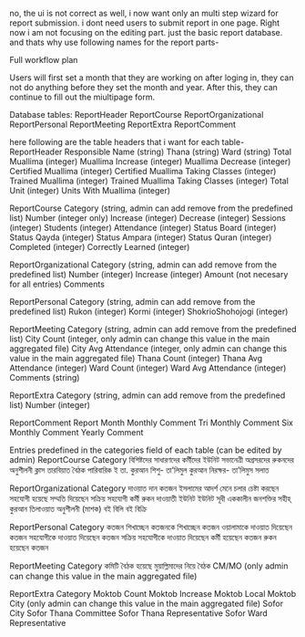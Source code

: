 no, the ui is not correct as well, i now want only an multi step wizard for report submission. i dont need users to submit report in one page. Right now i am not focusing on the editing part. just the basic report database. and thats why use following names for the report parts-

Full workflow plan

Users will first set a month that they are working on after loging in, they can not do anything before they set the month and year. After this, they can continue to fill out the miultipage form.

Database tables:
ReportHeader
ReportCourse
ReportOrganizational
ReportPersonal
ReportMeeting
ReportExtra
ReportComment


here following are the table headers that i want for each table-
ReportHeader
    Responsible Name (string)
    Thana (string)
    Ward (string)
    Total Muallima (integer)
    Muallima Increase (integer)
    Muallima Decrease (integer)
    Certified Muallima (integer)
    Certified Muallima Taking Classes (integer)
    Trained Muallima (integer)
    Trained Muallima Taking Classes (integer)
    Total Unit (integer)
    Units With Muallima (integer)

ReportCourse
    Category (string, admin can add remove from the predefined list)
    Number (integer only)
    Increase (integer)
    Decrease (integer)
    Sessions (integer)
    Students (integer)
    Attendance (integer)
    Status Board (integer)
    Status Qayda (integer)
    Status Ampara (integer)
    Status Quran (integer)
    Completed (integer)
    Correctly Learned (integer)

ReportOrganizational
    Category (string, admin can add remove from the predefined list)
    Number (integer)
    Increase (integer)
    Amount (not necesary for all entries)
    Comments

ReportPersonal
    Category (string, admin can add remove from the predefined list)
    Rukon (integer)
    Kormi (integer)
    ShokrioShohojogi (integer)

ReportMeeting
    Category (string, admin can add remove from the predefined list)
    City Count (integer, only admin can change this value in the main aggregated file)
    City Avg Attendance (integer, only admin can change this value in the main aggregated file)
    Thana Count (integer)
    Thana Avg Attendance (integer)
    Ward Count (integer)
    Ward Avg Attendance (integer)
    Comments (string)

ReportExtra
    Category (string, admin can add remove from the predefined list)
    Number (integer)

ReportComment
    Report Month
    Monthly Comment
    Tri Monthly Comment
    Six Monthly Comment
    Yearly Comment



Entries predefined in the categories field of each table (can be edited by admin)
ReportCourse
    Category
        বিশিষ্টদের
        সাধারণদের
        কর্মীদের
        ইউনিট সভানেত্রী
        অগ্রসরদের
        রুকনদের অনুশীলনী ক্লাস
        তারবিয়াত বৈঠক
        পারিবারিক ই তা. কুরআন
        শিশু- তা’লিমুল কুরআন
        নিরক্ষর- তা’লিমুস সলাত

ReportOrganizational
    Category
        দাওয়াত দান
        কতজন ইসলামের আদর্শ মেনে  চলার চেষ্টা করছেন
        সহযোগী হয়েছে
        সম্মতি দিয়েছেন
        সক্রিয় সহযোগী
        কর্মী
        রুকন
        দাওয়াতী ইউনিট
        ইউনিট
        সূধী
        এককালীন
        জনশক্তির সহীহ্ কুরআন তিলাওয়াত অনুশীলনী (মাশক)
        বই বিলি
        বই বিক্রি

ReportPersonal
    Category
        কতজন শিখাচ্ছেন
        কতজনকে শিখাচ্ছেন
        কতজন ওয়ালামাকে দাওয়াত দিয়েছেন
        কতজন সহযোগীকে দাওয়াত দিয়েছেন
        কতজন সক্রিয় সহযোগীকে দাওয়াত দিয়েছেন
        কর্মী হয়েছেন কতজন
        রুকন হয়েছেন কতজন

ReportMeeting
    Category
        কমিটি বৈঠক হয়েছে
        মুয়াল্লিমাদের নিয়ে বৈঠক
        CM/MO (only admin can change this value in the main aggregated file)

ReportExtra
    Category
        Moktob Count
        Moktob Increase
        Moktob Local
        Moktob City (only admin can change this value in the main aggregated file)
        Sofor City
        Sofor Thana Committee
        Sofor Thana Representative
        Sofor Ward Representative

